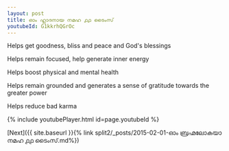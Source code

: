 ```yaml
---
layout: post
title: ഓം ഹ്ലാദനായ നമഹ ൧൧ ടൈംസ്
youtubeId: G1kkrhQGrOc
---
```

 
 
Helps get goodness, bliss and peace and God's blessings
 
Helps remain focused, help generate inner energy 
 
Helps boost physical and mental health 
 
Helps remain grounded and generates a sense of gratitude towards the greater power 
 
Helps reduce bad karma
 
 
 
 


{% include youtubePlayer.html id=page.youtubeId %}
 
[Next]({{ site.baseurl }}{% link  split2/_posts/2015-02-01-ഓം ബ്രഹ്മലോകയാ നമഹ ൧൧ ടൈംസ്.md%})
 
